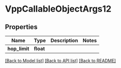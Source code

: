 # VppCallableObjectArgs12

## Properties
Name | Type | Description | Notes
------------ | ------------- | ------------- | -------------
**hop_limit** | **float** |  | 

[[Back to Model list]](../README.md#documentation-for-models) [[Back to API list]](../README.md#documentation-for-api-endpoints) [[Back to README]](../README.md)

